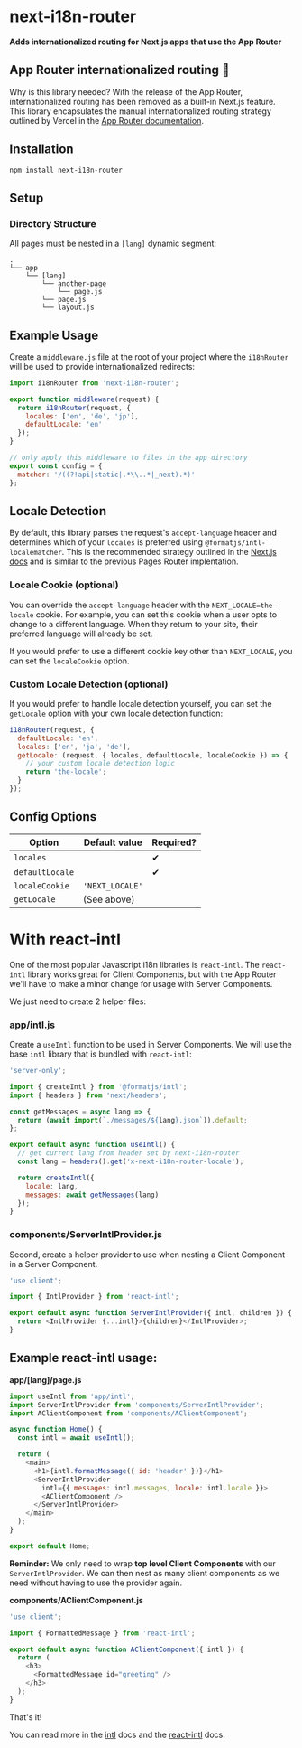 # next-i18n-router

**Adds internationalized routing for Next.js apps that use the App Router**

## App Router internationalized routing 🎉

Why is this library needed? With the release of the App Router, internationalized routing has been removed as a built-in Next.js feature. This library encapsulates the manual internationalized routing strategy outlined by Vercel in the [App Router documentation](https://nextjs.org/docs/app/building-your-application/routing/internationalization).

## Installation

```sh
npm install next-i18n-router
```

## Setup

### Directory Structure

All pages must be nested in a `[lang]` dynamic segment:

```
.
└── app
    └── [lang]
        └── another-page
            └── page.js
        └── page.js
        └── layout.js
```

## Example Usage

Create a `middleware.js` file at the root of your project where the `i18nRouter` will be used to provide internationalized redirects:

```js
import i18nRouter from 'next-i18n-router';

export function middleware(request) {
  return i18nRouter(request, {
    locales: ['en', 'de', 'jp'],
    defaultLocale: 'en'
  });
}

// only apply this middleware to files in the app directory
export const config = {
  matcher: '/((?!api|static|.*\\..*|_next).*)'
};
```

## Locale Detection

By default, this library parses the request's `accept-language` header and determines which of your `locales` is preferred using `@formatjs/intl-localematcher`. This is the recommended strategy outlined in the [Next.js docs](https://nextjs.org/docs/app/building-your-application/routing/internationalization) and is similar to the previous Pages Router implentation.

### Locale Cookie (optional)

You can override the `accept-language` header with the `NEXT_LOCALE=the-locale` cookie. For example, you can set this cookie when a user opts to change to a different language. When they return to your site, their preferred language will already be set.

If you would prefer to use a different cookie key other than `NEXT_LOCALE`, you can set the `localeCookie` option.

### Custom Locale Detection (optional)

If you would prefer to handle locale detection yourself, you can set the `getLocale` option with your own locale detection function:

```js
i18nRouter(request, {
  defaultLocale: 'en',
  locales: ['en', 'ja', 'de'],
  getLocale: (request, { locales, defaultLocale, localeCookie }) => {
    // your custom locale detection logic
    return 'the-locale';
  }
});
```

## Config Options

| Option          | Default value   | Required? |
| --------------- | --------------- | --------- |
| `locales`       |                 | &#10004;  |
| `defaultLocale` |                 | &#10004;  |
| `localeCookie`  | `'NEXT_LOCALE'` |           |
| `getLocale`     | (See above)     |           |

# With react-intl

One of the most popular Javascript i18n libraries is `react-intl`. The `react-intl` library works great for Client Components, but with the App Router we'll have to make a minor change for usage with Server Components.

We just need to create 2 helper files:

### app/intl.js

Create a `useIntl` function to be used in Server Components. We will use the base `intl` library that is bundled with `react-intl`:

```js
'server-only';

import { createIntl } from '@formatjs/intl';
import { headers } from 'next/headers';

const getMessages = async lang => {
  return (await import(`./messages/${lang}.json`)).default;
};

export default async function useIntl() {
  // get current lang from header set by next-i18n-router
  const lang = headers().get('x-next-i18n-router-locale');

  return createIntl({
    locale: lang,
    messages: await getMessages(lang)
  });
}
```

### components/ServerIntlProvider.js

Second, create a helper provider to use when nesting a Client Component in a Server Component.

```js
'use client';

import { IntlProvider } from 'react-intl';

export default async function ServerIntlProvider({ intl, children }) {
  return <IntlProvider {...intl}>{children}</IntlProvider>;
}
```

## Example react-intl usage:

**app/[lang]/page.js**

```js
import useIntl from 'app/intl';
import ServerIntlProvider from 'components/ServerIntlProvider';
import AClientComponent from 'components/AClientComponent';

async function Home() {
  const intl = await useIntl();

  return (
    <main>
      <h1>{intl.formatMessage({ id: 'header' })}</h1>
      <ServerIntlProvider
        intl={{ messages: intl.messages, locale: intl.locale }}>
        <AClientComponent />
      </ServerIntlProvider>
    </main>
  );
}

export default Home;
```

**Reminder:** We only need to wrap **top level Client Components** with our `ServerIntlProvider`. We can then nest as many client components as we need without having to use the provider again.

**components/AClientComponent.js**

```js
'use client';

import { FormattedMessage } from 'react-intl';

export default async function AClientComponent({ intl }) {
  return (
    <h3>
      <FormattedMessage id="greeting" />
    </h3>
  );
}
```

That's it!

You can read more in the [intl](https://formatjs.io/docs/intl) docs and the [react-intl](https://formatjs.io/docs/react-intl) docs.
